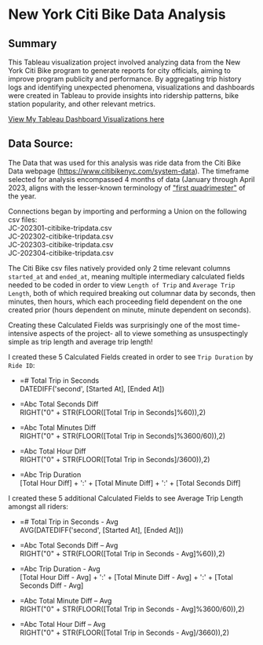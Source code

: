 # New York Citi Bike Data Analysis

## Summary
This Tableau visualization project involved analyzing data from the New York Citi Bike program to generate reports for city officials, aiming to improve program publicity and performance. By aggregating trip history logs and identifying unexpected phenomena, visualizations and dashboards were created in Tableau to provide insights into ridership patterns, bike station popularity, and other relevant metrics.

[View My Tableau Dashboard Visualizations here](https://public.tableau.com/views/2023_Quadrimester1_Analysis/StoryDashboard?:language=en-US&publish=yes&:sid=&:redirect=auth&:display_count=n&:origin=viz_share_link)

## Data Source:
The Data that was used for this analysis was ride data from the Citi Bike Data webpage (https://www.citibikenyc.com/system-data). The timeframe selected for analysis encompassed 4 months of data (January through April 2023, aligns with the lesser-known terminology of ["first quadrimester"](https://en.wikipedia.org/wiki/Calendar_year) of the year.

Connections began by importing and performing a Union on the following csv files:<br/>
JC-202301-citibike-tripdata.csv<br/>
JC-202302-citibike-tripdata.csv<br/>
JC-202303-citibike-tripdata.csv<br/>
JC-202304-citibike-tripdata.csv<br/>

The Citi Bike csv files natively provided only 2 time relevant columns `started_at` and `ended_at`, meaning multiple intermediary calculated fields needed to be coded in order to view `Length of Trip` and `Average Trip Length`, both of which required breaking out columnar data by seconds, then minutes, then hours, which each proceeding field dependent on the one created prior (hours dependent on minute, minute dependent on seconds).

Creating these Calculated Fields was surprisingly one of the most time-intensive aspects of the project- all to viewe something as unsuspectingly simple as trip length and average trip length!

I created these 5 Calculated Fields created in order to see `Trip Duration` by `Ride ID`:

* =# Total Trip in Seconds<br/>
DATEDIFF('second', [Started At], [Ended At])

* =Abc Total Seconds Diff<br/>
RIGHT("0" + STR(FLOOR([Total Trip in Seconds]%60)),2)

* =Abc Total Minutes Diff<br/>
RIGHT("0" + STR(FLOOR([Total Trip in Seconds]%3600/60)),2)

* =Abc Total Hour Diff<br/>
RIGHT("0" + STR(FLOOR([Total Trip in Seconds]/3600)),2)

* =Abc Trip Duration<br/>
[Total Hour Diff] + ':' + [Total Minute Diff] + ':' + [Total Seconds Diff]

I created these 5 additional Calculated Fields to see Average Trip Length amongst all riders:

* =# Total Trip in Seconds - Avg<br/>
AVG(DATEDIFF('second', [Started At], [Ended At]))

* =Abc Total Seconds Diff – Avg<br/>
RIGHT("0" + STR(FLOOR([Total Trip in Seconds - Avg]%60)),2)

* =Abc Trip Duration - Avg<br/>
[Total Hour Diff - Avg] + ':' + [Total Minute Diff - Avg] + ':' + [Total Seconds Diff - Avg]

* =Abc Total Minute Diff – Avg<br/>
RIGHT("0" + STR(FLOOR([Total Trip in Seconds - Avg]%3600/60)),2)

* =Abc Total Hour Diff – Avg<br/>
RIGHT("0" + STR(FLOOR([Total Trip in Seconds - Avg]/3660)),2)
